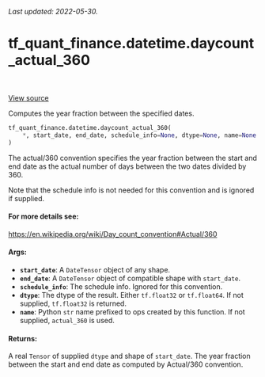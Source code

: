 <!--
This file is generated by a tool. Do not edit directly.
For open-source contributions the docs will be updated automatically.
-->

*Last updated: 2022-05-30.*

<div itemscope itemtype="http://developers.google.com/ReferenceObject">
<meta itemprop="name" content="tf_quant_finance.datetime.daycount_actual_360" />
<meta itemprop="path" content="Stable" />
</div>

# tf_quant_finance.datetime.daycount_actual_360

<!-- Insert buttons and diff -->

<table class="tfo-notebook-buttons tfo-api" align="left">
</table>

<a target="_blank" href="https://github.com/google/tf-quant-finance/blob/master/tf_quant_finance/datetime/daycounts.py">View source</a>



Computes the year fraction between the specified dates.

```python
tf_quant_finance.datetime.daycount_actual_360(
    *, start_date, end_date, schedule_info=None, dtype=None, name=None
)
```



<!-- Placeholder for "Used in" -->

The actual/360 convention specifies the year fraction between the start and
end date as the actual number of days between the two dates divided by 360.

Note that the schedule info is not needed for this convention and is ignored
if supplied.

#### For more details see:


https://en.wikipedia.org/wiki/Day_count_convention#Actual/360

#### Args:


* <b>`start_date`</b>: A `DateTensor` object of any shape.
* <b>`end_date`</b>: A `DateTensor` object of compatible shape with `start_date`.
* <b>`schedule_info`</b>: The schedule info. Ignored for this convention.
* <b>`dtype`</b>: The dtype of the result. Either `tf.float32` or `tf.float64`. If not
  supplied, `tf.float32` is returned.
* <b>`name`</b>: Python `str` name prefixed to ops created by this function. If not
  supplied, `actual_360` is used.


#### Returns:

A real `Tensor` of supplied `dtype` and shape of `start_date`. The year
fraction between the start and end date as computed by Actual/360
convention.
